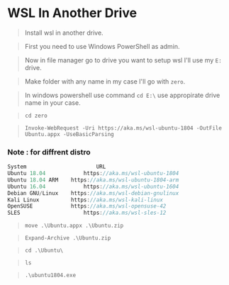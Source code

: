 # WSL In Another Drive
> Install wsl in another drive.

> First you need to use Windows PowerShell as admin.

> Now in file manager go to drive you want to setup wsl I'll use my `E:` drive.

> Make folder with any name in my case I'll go with `zero`.

> In windows powershell use command `cd E:\` use appropirate drive name in your case.

> `cd zero`

> `Invoke-WebRequest -Uri https://aka.ms/wsl-ubuntu-1804 -OutFile Ubuntu.appx -UseBasicParsing`

### Note : for diffrent distro

```javascript
System	            		URL
Ubuntu 18.04	    	https://aka.ms/wsl-ubuntu-1804
Ubuntu 18.04 ARM	https://aka.ms/wsl-ubuntu-1804-arm
Ubuntu 16.04	    	https://aka.ms/wsl-ubuntu-1604
Debian GNU/Linux	https://aka.ms/wsl-debian-gnulinux
Kali Linux	        https://aka.ms/wsl-kali-linux
OpenSUSE	       	https://aka.ms/wsl-opensuse-42
SLES	            	https://aka.ms/wsl-sles-12
```

> `move .\Ubuntu.appx .\Ubuntu.zip`

> `Expand-Archive .\Ubuntu.zip`

> `cd .\Ubuntu\`

> `ls`

> `.\ubuntu1804.exe`
